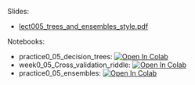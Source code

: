 Slides:

* [lect005_trees_and_ensembles_style.pdf](https://github.com/girafe-ai/ml-course/blob/23f_basic/week0_05_trees_and_ensembles/lect005_trees_and_ensembles_style.pdf)

Notebooks:

* practice0_05_decision_trees: [![Open In Colab](https://colab.research.google.com/assets/colab-badge.svg)](https://colab.research.google.com/github/girafe-ai/ml-course/blob/23f_basic/week0_05_trees_and_ensembles/practice0_05_decision_trees.ipynb)
* week0_05_Cross_validation_riddle: [![Open In Colab](https://colab.research.google.com/assets/colab-badge.svg)](https://colab.research.google.com/github/girafe-ai/ml-course/blob/23f_basic/week0_05_trees_and_ensembles/week0_05_Cross_validation_riddle.ipynb)
* practice0_05_ensembles: [![Open In Colab](https://colab.research.google.com/assets/colab-badge.svg)](https://colab.research.google.com/github/girafe-ai/ml-course/blob/23f_basic/week0_05_trees_and_ensembles/practice0_05_ensembles.ipynb)

